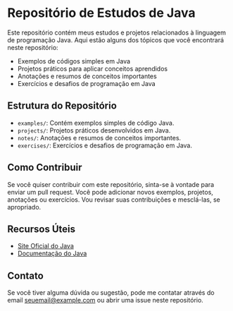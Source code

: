 # Repositório de Estudos de Java

Este repositório contém meus estudos e projetos relacionados à linguagem de programação Java. Aqui estão alguns dos tópicos que você encontrará neste repositório:

- Exemplos de códigos simples em Java
- Projetos práticos para aplicar conceitos aprendidos
- Anotações e resumos de conceitos importantes
- Exercícios e desafios de programação em Java

## Estrutura do Repositório

- `examples/`: Contém exemplos simples de código Java.
- `projects/`: Projetos práticos desenvolvidos em Java.
- `notes/`: Anotações e resumos de conceitos importantes.
- `exercises/`: Exercícios e desafios de programação em Java.

## Como Contribuir

Se você quiser contribuir com este repositório, sinta-se à vontade para enviar um pull request. Você pode adicionar novos exemplos, projetos, anotações ou exercícios. Vou revisar suas contribuições e mesclá-las, se apropriado.

## Recursos Úteis

- [Site Oficial do Java](https://www.java.com/)
- [Documentação do Java](https://docs.oracle.com/en/java/)

## Contato

Se você tiver alguma dúvida ou sugestão, pode me contatar através do email [seuemail@example.com](mailto:kauehenrique08@gmail.com) ou abrir uma issue neste repositório.
